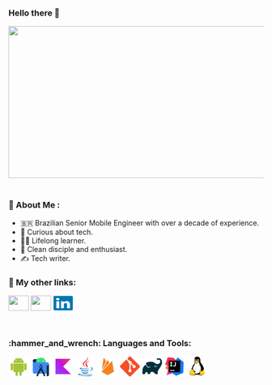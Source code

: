 ### Hello there 👋

<!--
**munstein/munstein** is a ✨ _special_ ✨ repository because its `README.md` (this file) appears on your GitHub profile.

Here are some ideas to get you started:

- 🔭 I’m currently working on ...
- 🌱 I’m currently learning ...
- 👯 I’m looking to collaborate on ...
- 🤔 I’m looking for help with ...
- 💬 Ask me about ...
- 📫 How to reach me: ...
- 😄 Pronouns: ...
- ⚡ Fun fact: ...
-->

<div align="left">
  <img src="https://user-images.githubusercontent.com/74038190/225813708-98b745f2-7d22-48cf-9150-083f1b00d6c9.gif" width="600" height="300"/>
</div>
</br>
<h3 align="left">🐙 About Me :</h3>

- 🇧🇷 Brazilian Senior Mobile Engineer with over a decade of experience.
- 🔭 Curious about tech.
- 🧑‍🎓 Lifelong learner.
- 🧹 Clean disciple and enthusiast.
- ✍️ Tech writer.
<h3 align="left">👀 My other links:</h3>
<p align="left">
<a href="https://munstein.medium.com/" target="blank"><img align="center" src="https://www.svgrepo.com/show/349449/medium.svg" alt="" height="30" width="40" /></a>   
<a href="https://munstein.hashnode.dev/" target="blank"><img align="center" src="https://www.svgrepo.com/show/353859/hashnode-icon.svg" alt="" height="30" width="40" /></a>
<a href="https://www.linkedin.com/in/munstein" target="blank"><img align="center" src="https://github.com/devicons/devicon/blob/master/icons/linkedin/linkedin-original.svg" alt="" height="30" width="40" /></a>
</p>
</br>
<h3 align="left">:hammer_and_wrench: Languages and Tools:</h3>
<p align="left"> 
<a href="https://www.android.com/" target="_blank"> <img src="https://github.com/devicons/devicon/blob/master/icons/android/android-original.svg" width="40" height="40"/></a>  
<a href="https://developer.android.com/studio" target="_blank"> <img src="https://github.com/devicons/devicon/blob/master/icons/androidstudio/androidstudio-original.svg" width="40" height="40"/></a>  
<a href="https://kotlinlang.org/" target="_blank"> <img src="https://github.com/devicons/devicon/blob/master/icons/kotlin/kotlin-original.svg" width="40" height="40"/></a>  
<a href="https://www.java.com" target="_blank"> <img src="https://github.com/devicons/devicon/blob/master/icons/java/java-original.svg" width="40" height="40"/></a>  
<a href="https://firebase.google.com/" target="_blank"> <img src="https://github.com/devicons/devicon/blob/master/icons/firebase/firebase-plain.svg" width="40" height="40"/></a>  
<a href="https://git-scm.com/" target="_blank"> <img src="https://github.com/devicons/devicon/blob/master/icons/git/git-original.svg" width="40" height="40"/></a>    
<a href="https://gradle.com/" target="_blank"> <img src="https://github.com/devicons/devicon/blob/master/icons/gradle/gradle-plain.svg" width="40" height="40"/></a>  
<a href="https://www.jetbrains.com/idea/" target="_blank"> <img src="https://github.com/devicons/devicon/blob/master/icons/intellij/intellij-original.svg" width="40" height="40"/></a>  
<a href="https://www.linux.org/" target="_blank"> <img src="https://github.com/devicons/devicon/blob/master/icons/linux/linux-original.svg" width="40" height="40"/></a>  

</p>

